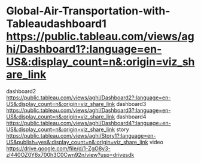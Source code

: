# Global-Air-Transportation-with-Tableaudashboard1 https://public.tableau.com/views/aghi/Dashboard1?:language=en-US&:display_count=n&:origin=viz_share_link
dashboard2 https://public.tableau.com/views/aghi/Dashboard2?:language=en-US&:display_count=n&:origin=viz_share_link
dashboard3 https://public.tableau.com/views/aghi/Dashboard3?:language=en-US&:display_count=n&:origin=viz_share_link
dashboard4 https://public.tableau.com/views/aghi/Dashboard4?:language=en-US&:display_count=n&:origin=viz_share_link
story https://public.tableau.com/views/aghi/Story1?:language=en-US&publish=yes&:display_count=n&:origin=viz_share_link
video https://drive.google.com/file/d/1-ZgO8y3-zI440OZ0Y6x700h3C0Cwn92n/view?usp=drivesdk 
